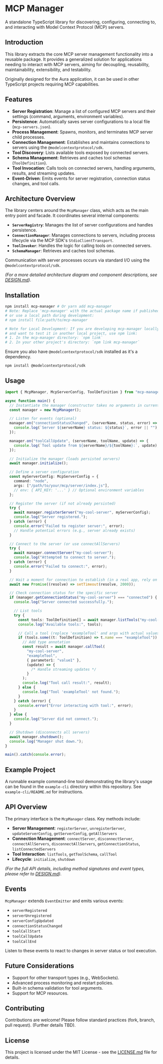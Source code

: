 # MCP Manager

A standalone TypeScript library for discovering, configuring, connecting to, and interacting with Model Context Protocol (MCP) servers.

## Introduction

This library extracts the core MCP server management functionality into a reusable package. It provides a generalized solution for applications needing to interact with MCP servers, aiming for decoupling, reusability, maintainability, extensibility, and testability.

Originally designed for the Aura application, it can be used in other TypeScript projects requiring MCP capabilities.

## Features

- **Server Registration**: Manage a list of configured MCP servers and their settings (command, arguments, environment variables).
- **Persistence**: Automatically saves server configurations to a local file (`mcp-servers.json`).
- **Process Management**: Spawns, monitors, and terminates MCP server child processes.
- **Connection Management**: Establishes and maintains connections to servers using the `@modelcontextprotocol/sdk`.
- **Tool Discovery**: Lists available tools exposed by connected servers.
- **Schema Management**: Retrieves and caches tool schemas (`ToolDefinition`).
- **Tool Invocation**: Calls tools on connected servers, handling arguments, results, and streaming updates.
- **Event-Driven**: Emits events for server registration, connection status changes, and tool calls.

## Architecture Overview

The library centers around the `McpManager` class, which acts as the main entry point and facade. It coordinates several internal components:

- **`ServerRegistry`**: Manages the list of server configurations and handles persistence.
- **`ConnectionManager`**: Manages connections to servers, including process lifecycle via the MCP SDK's `StdioClientTransport`.
- **`ToolInvoker`**: Handles the logic for calling tools on connected servers.
- **`SchemaManager`**: Retrieves and caches tool schemas.

Communication with server processes occurs via standard I/O using the `@modelcontextprotocol/sdk`.

_(For a more detailed architecture diagram and component descriptions, see [DESIGN.md](DESIGN.md))._

## Installation

```bash
npm install mcp-manager # Or yarn add mcp-manager
# Note: Replace 'mcp-manager' with the actual package name if published,
# or use a local path during development:
# npm install file:path/to/mcp-manager

# Note for Local Development: If you are developing mcp-manager locally
# and want to test it in another local project, use npm link:
# 1. In the mcp-manager directory: `npm link`
# 2. In your other project's directory: `npm link mcp-manager`
```

Ensure you also have `@modelcontextprotocol/sdk` installed as it's a dependency.

```bash
npm install @modelcontextprotocol/sdk
```

## Usage

```typescript
import { McpManager, McpServerConfig, ToolDefinition } from "mcp-manager"; // Adjust import path if needed

async function main() {
  // Instantiate the manager (constructor takes no arguments in current version)
  const manager = new McpManager();

  // Listen for events (optional)
  manager.on("connectionStatusChanged", (serverName, status, error) => {
    console.log(`Server ${serverName} status: ${status}`, error || "");
  });

  manager.on("toolCallUpdate", (serverName, toolName, update) => {
    console.log(`Tool update from ${serverName}/${toolName}:`, update);
  });

  // Initialize the manager (loads persisted servers)
  await manager.initialize();

  // Define a server configuration
  const myServerConfig: McpServerConfig = {
    command: "node",
    args: ["/path/to/your/mcp/server/index.js"],
    // env: { API_KEY: '...' } // Optional environment variables
  };

  // Register the server (if not already persisted)
  try {
    await manager.registerServer("my-cool-server", myServerConfig);
    console.log("Server registered.");
  } catch (error) {
    console.error("Failed to register server:", error);
    // Handle potential errors (e.g., server already exists)
  }

  // Connect to the server (or use connectAllServers)
  try {
    await manager.connectServer("my-cool-server");
    console.log("Attempted to connect to server.");
  } catch (error) {
    console.error("Failed to connect:", error);
  }

  // Wait a moment for connection to establish (in a real app, rely on status events)
  await new Promise((resolve) => setTimeout(resolve, 2000));

  // Check connection status for the specific server
  if (manager.getConnectionStatus("my-cool-server") === "connected") {
    console.log("Server connected successfully.");

    // List tools
    try {
      const tools: ToolDefinition[] = await manager.listTools("my-cool-server"); // Use listTools
      console.log("Available tools:", tools);

      // Call a tool (replace 'exampleTool' and args with actual values)
      if (tools.some((t: ToolDefinition) => t.name === "exampleTool")) {
        // Add type annotation
        const result = await manager.callTool(
          "my-cool-server",
          "exampleTool",
          { parameter1: "value1" },
          (update) => {
            /* Handle streaming updates */
          }
        );
        console.log("Tool call result:", result);
      } else {
        console.log("Tool 'exampleTool' not found.");
      }
    } catch (error) {
      console.error("Error interacting with tool:", error);
    }
  } else {
    console.log("Server did not connect.");
  }

  // Shutdown (disconnects all servers)
  await manager.shutdown();
  console.log("Manager shut down.");
}

main().catch(console.error);
```

## Example Project

A runnable example command-line tool demonstrating the library's usage can be found in the `example-cli` directory within this repository. See `example-cli/README.md` for instructions.

## API Overview

The primary interface is the `McpManager` class. Key methods include:

- **Server Management**: `registerServer`, `unregisterServer`, `updateServerConfig`, `getServerConfig`, `getAllServers`
- **Connection Management**: `connectServer`, `disconnectServer`, `connectAllServers`, `disconnectAllServers`, `getConnectionStatus`, `listConnectedServers`
- **Tool Interaction**: `listTools`, `getToolSchema`, `callTool`
- **Lifecycle**: `initialize`, `shutdown`

_(For the full API details, including method signatures and event types, please refer to [DESIGN.md](DESIGN.md))._

## Events

`McpManager` extends `EventEmitter` and emits various events:

- `serverRegistered`
- `serverUnregistered`
- `serverConfigUpdated`
- `connectionStatusChanged`
- `toolCallStart`
- `toolCallUpdate`
- `toolCallEnd`

Listen to these events to react to changes in server status or tool execution.

## Future Considerations

- Support for other transport types (e.g., WebSockets).
- Advanced process monitoring and restart policies.
- Built-in schema validation for tool arguments.
- Support for MCP resources.

## Contributing

Contributions are welcome! Please follow standard practices (fork, branch, pull request). (Further details TBD).

## License

This project is licensed under the MIT License - see the [LICENSE.md](LICENSE.md) file for details.
